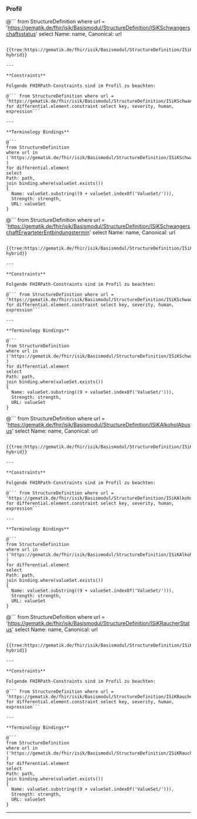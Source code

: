 ### Profil

@```
from StructureDefinition where url = 'https://gematik.de/fhir/isik/Basismodul/StructureDefinition/ISiKSchwangerschaftsstatus' select Name: name, Canonical: url
```

{{tree:https://gematik.de/fhir/isik/Basismodul/StructureDefinition/ISiKSchwangerschaftsstatus, hybrid}}

---

**Constraints**

Folgende FHIRPath-Constraints sind im Profil zu beachten:

@``` from StructureDefinition where url = 'https://gematik.de/fhir/isik/Basismodul/StructureDefinition/ISiKSchwangerschaftsstatus' for differential.element.constraint select key, severity, human, expression```

---

**Terminology Bindings**

@```
from StructureDefinition
where url in ('https://gematik.de/fhir/isik/Basismodul/StructureDefinition/ISiKSchwangerschaftsstatus' )
for differential.element
select
Path: path,
join binding.where(valueSet.exists())
{
  Name: valueSet.substring((9 + valueSet.indexOf('ValueSet/'))),
  Strength: strength,
  URL: valueSet
}
```
@```
from StructureDefinition where url = 'https://gematik.de/fhir/isik/Basismodul/StructureDefinition/ISiKSchwangerschaftErwarteterEntbindungstermin' select Name: name, Canonical: url
```

{{tree:https://gematik.de/fhir/isik/Basismodul/StructureDefinition/ISiKSchwangerschaftErwarteterEntbindungstermin, hybrid}}

---

**Constraints**

Folgende FHIRPath-Constraints sind im Profil zu beachten:

@``` from StructureDefinition where url = 'https://gematik.de/fhir/isik/Basismodul/StructureDefinition/ISiKSchwangerschaftErwarteterEntbindungstermin' for differential.element.constraint select key, severity, human, expression```

---

**Terminology Bindings**

@```
from StructureDefinition
where url in ('https://gematik.de/fhir/isik/Basismodul/StructureDefinition/ISiKSchwangerschaftErwarteterEntbindungstermin' )
for differential.element
select
Path: path,
join binding.where(valueSet.exists())
{
  Name: valueSet.substring((9 + valueSet.indexOf('ValueSet/'))),
  Strength: strength,
  URL: valueSet
}
```
@```
from StructureDefinition where url = 'https://gematik.de/fhir/isik/Basismodul/StructureDefinition/ISiKAlkoholAbusus' select Name: name, Canonical: url
```

{{tree:https://gematik.de/fhir/isik/Basismodul/StructureDefinition/ISiKAlkoholAbusus, hybrid}}

---

**Constraints**

Folgende FHIRPath-Constraints sind im Profil zu beachten:

@``` from StructureDefinition where url = 'https://gematik.de/fhir/isik/Basismodul/StructureDefinition/ISiKAlkoholAbusus' for differential.element.constraint select key, severity, human, expression```

---

**Terminology Bindings**

@```
from StructureDefinition
where url in ('https://gematik.de/fhir/isik/Basismodul/StructureDefinition/ISiKAlkoholAbusus' )
for differential.element
select
Path: path,
join binding.where(valueSet.exists())
{
  Name: valueSet.substring((9 + valueSet.indexOf('ValueSet/'))),
  Strength: strength,
  URL: valueSet
}
```
@```
from StructureDefinition where url = 'https://gematik.de/fhir/isik/Basismodul/StructureDefinition/ISiKRaucherStatus' select Name: name, Canonical: url
```

{{tree:https://gematik.de/fhir/isik/Basismodul/StructureDefinition/ISiKRaucherStatus, hybrid}}

---

**Constraints**

Folgende FHIRPath-Constraints sind im Profil zu beachten:

@``` from StructureDefinition where url = 'https://gematik.de/fhir/isik/Basismodul/StructureDefinition/ISiKRaucherStatus' for differential.element.constraint select key, severity, human, expression```

---

**Terminology Bindings**

@```
from StructureDefinition
where url in ('https://gematik.de/fhir/isik/Basismodul/StructureDefinition/ISiKRaucherStatus' )
for differential.element
select
Path: path,
join binding.where(valueSet.exists())
{
  Name: valueSet.substring((9 + valueSet.indexOf('ValueSet/'))),
  Strength: strength,
  URL: valueSet
}
```

---
